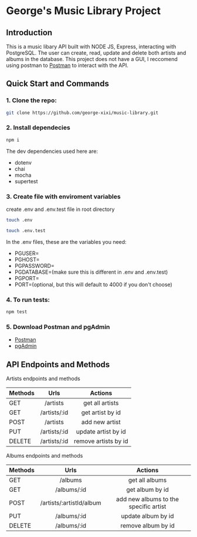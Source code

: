 # George's Music Library Project

## Introduction

This is a music libary API built with NODE JS, Express, interacting with PostgreSQL. The user can create, read, update and delete both artists and albums in the database. This project does not have a GUI, I reccomend using postman to [Postman](https://www.postman.com/downloads/) to interact with the API.


## Quick Start and Commands

### 1. Clone the repo:

```bash
git clone https://github.com/george-xixi/music-library.git
```

### 2. Install dependecies


```bash
npm i 
```

The dev dependencies used here are:
- dotenv
- chai
- mocha
- supertest

### 3. Create file with enviroment variables 

create .env and .env.test file in root directory 
```bash
touch .env
```

```bash
touch .env.test
```

In the .env files, these are the variables you need:

- PGUSER=
- PGHOST=
- PGPASSWORD=
- PGDATABASE=(make sure this is different in .env and .env.test)
- PGPORT=
- PORT=(optional, but this will default to 4000 if you don't choose)

### 4. To run tests:

```bash
npm test
```

### 5. Download Postman and pgAdmin 

- [Postman](https://www.postman.com/downloads/)
- [pgAdmin](https://www.pgadmin.org/download/)


## API Endpoints and Methods

Artists endpoints and methods

| **Methods** |   **Urls**   |     **Actions**      |
| :---------- | :----------: | :------------------: |
| GET         |   /artists   |   get all artists    |
| GET         | /artists/:id |   get artist by id   |
| POST        |   /artists   |    add new artist    |
| PUT         | /artists/:id | update artist by id  |
| DELETE      | /artists/:id | remove artists by id |

Albums endpoints and methods

| **Methods** |        **Urls**         |              **Actions**              |
| :---------- | :---------------------: | :-----------------------------------: |
| GET         |         /albums         |            get all albums             |
| GET         |       /albums/:id       |            get album by id            |
| POST        | /artists/:artistId/album| add new albums to the specific artist |
| PUT         |       /albums/:id       |          update album by id           |
| DELETE      |       /albums/:id       |          remove album by id           |
